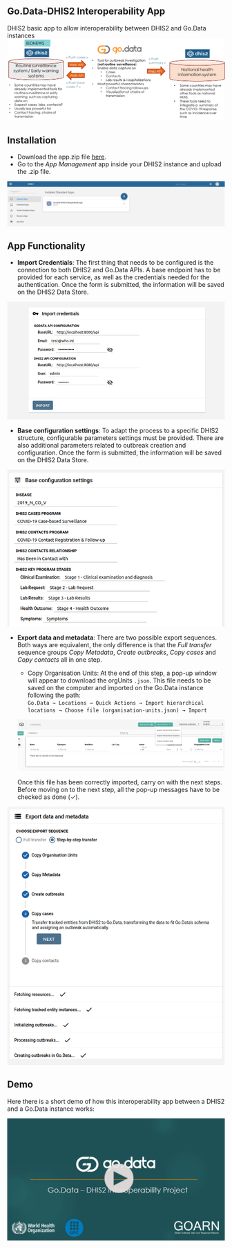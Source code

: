 ## Go.Data-DHIS2 Interoperability App
DHIS2 basic app to allow interoperability between DHIS2 and Go.Data instances
![Architecture summary](./images/overview.png)

## Installation

+ Download the app.zip file <a href="https://github.com/WISCENTD-UPC/godata-dhis2-interoperability-app/files/5965231/app.zip">here</a>.
+ Go to the *App Management* app inside your DHIS2 instance and upload the .zip file.

![App Management DHIS2](./images/app-management.png)

## App Functionality

+ **Import Credentials**: The first thing that needs to be configured is the connection to both DHIS2 and Go.Data APIs. A base endpoint has to be provided for each service, as well as the credentials needed for the authentication. Once the form is submitted, the information will be saved on the DHIS2 Data Store.

<p align="center">
    <img src="./images/credentials.png" width="700">
</p>

+ **Base configuration settings**: To adapt the process to a specific DHIS2 structure, configurable parameters settings must be provided. There are also additional parameters related to outbreak creation and configuration. Once the form is submitted, the information will be saved on the DHIS2 Data Store.

<p align="center">
    <img src="./images/base-config.png" width="600">
</p>

+ **Export data and metadata**: There are two possible export sequences. Both ways are equivalent, the only difference is that the *Full transfer* sequence groups *Copy Metadata*, *Create outbreaks*, *Copy cases* and *Copy contacts* all in one step. 
    + Copy Organisation Units: At the end of this step, a pop-up window will appear to download the orgUnits `.json`. This file needs to be saved on the computer and imported on the Go.Data instance following the path: <br />
    `Go.Data → Locations → Quick Actions → Import hierarchical locations → Choose file (organisation-units.json) → Import`    

    ![Screenshot of Go.Data locations](./images/locations-path.png)

    Once this file has been correctly imported, carry on with the next steps. Before moving on to the next step, all the pop-up messages have to be checked as done (✓).

<p align="center">
    <img src="./images/step-by-step.png" width=600>
</p>

## Demo
Here there is a short demo of how this interoperability app between a DHIS2 and a Go.Data instance works:

[![Demo](./images/intro.png)](https://www.essi.upc.edu/~petar/videos/demo.mp4)
